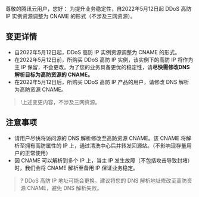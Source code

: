 尊敬的腾讯云用户，您好：
为提升业务稳定性，自2022年5月12日起 DDoS 高防 IP 实例资源调整为 CNAME 的形式（不涉及三网资源）。

## 变更详情
- 自2022年5月12日起，DDoS 高防 IP 实例资源调整为 CNAME 的形式。
- 在2022年5月12日前，所购买 DDoS 高防 IP 实例，该实例下的高防 IP 将作为主 IP 保留，不会更改。为了您的业务具备更优的稳定性，请**尽快需修改DNS 解析目标为高防资源的 CNAME。**
- 在2022年5月12日后，所购买 DDoS 高防 IP 产品的用户，请修改 DNS 解析为高防资源 CNAME。

>!上述变更内容，不涉及三网资源。

## 注意事项
- 请用户尽快将访问源的 DNS 解析修改至高防资源 CNAME。该 CNAME 将解析至拥有高防属性的 IP 上，通过清洗中心后并转发回源站。（不影响现存量用户的正常使用）
- 因 CNAME 可以解析到多个 IP 上，当主 IP 发生故障（不包括攻击导致封堵）时，我们会将 CNAME 解析至备用 IP 保证业务稳定。
>? DDoS 高防 IP 地址可能会更换。建议将您的 DNS 解析地址修改至高防资源 CNAME，避免 DNS 解析失败。
